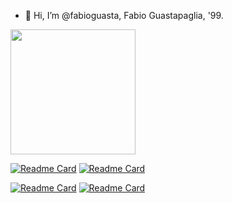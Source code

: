 - 👋 Hi, I’m @fabioguasta, Fabio Guastapaglia, '99. 

<a>
    <img height=200 align="center" src="https://github-readme-stats.vercel.app/api/top-langs?username=fabioguasta&layout=compact&langs_count=8&card_width=320&hide=PLSQL&size_weight=0.5&count_weight=0.5&theme=tokyonight&hide_title=true&langs_count=10" />

  [![Readme Card](https://github-readme-stats.vercel.app/api/pin/?username=fabioguasta&repo=WORTH&theme=tokyonight&description_lines_count=1)](https://github.com/fabioguasta/WORTH) 
  [![Readme Card](https://github-readme-stats.vercel.app/api/pin/?username=fabioguasta&repo=farm2&theme=tokyonight&description_lines_count=1)](https://github.com/fabioguasta/farm2)
 
  [![Readme Card](https://github-readme-stats.vercel.app/api/pin/?username=fabioguasta&repo=javaProjectPR2&theme=tokyonight&description_lines_count=1)](https://github.com/fabioguasta/javaProjectPR2)
  [![Readme Card](https://github-readme-stats.vercel.app/api/pin/?username=fabioguasta&repo=OCamlProjectPR2&theme=tokyonight&description_lines_count=1)](https://github.com/fabioguasta/OCamlProjectPR2)

  
</a>




